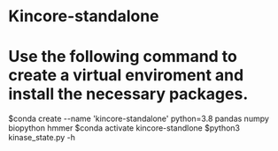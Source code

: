 # Kincore-standalone
# Use the following command to create a virtual enviroment and install the necessary packages.
$conda create --name 'kincore-standalone' python=3.8 pandas numpy biopython hmmer
$conda activate kincore-standlone
$python3 kinase_state.py -h
